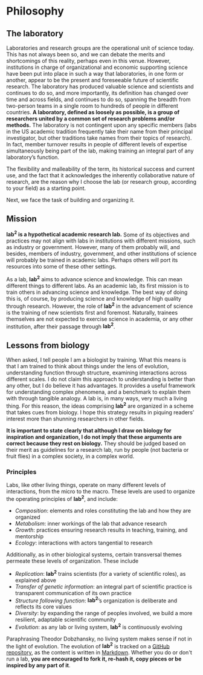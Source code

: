 # Philosophy

## The laboratory

Laboratories and research groups are the operational unit of science today. This has not always been so, and we can debate the merits and shortcomings of this reality, perhaps even in this venue. However, institutions in charge of organizational and economic supporting science have been put into place in such a way that laboratories, in one form or another, appear to be the present and foreseeable future of scientific research. The laboratory has produced valuable science and scientists and continues to do so, and more importantly, its definition has changed over time and across fields, and continues to do so, spanning the breadth from two-person teams in a single room to hundreds of people in different countries. **A laboratory, defined as loosely as possible, is a group of researchers united by a common set of research problems and/or methods.** The laboratory is not contingent upon any specific members (labs in the US academic tradition frequently take their name from their principal investigator, but other traditions take names from their topics of research). In fact, member turnover results in people of different levels of expertise simultaneously being part of the lab, making training an integral part of any laboratory’s function.

The flexibility and malleability of the term, its historical success and current use, and the fact that it acknowledges the inherently collaborative nature of research, are the reason why I choose the lab (or research group, according to your field) as a starting point. 

Next, we face the task of building and organizing it.

## Mission

**lab<sup>2</sup> is a hypothetical academic research lab.** Some of its objectives and practices may not align with labs in institutions with different missions, such as industry or government. However, many of them probably will, and besides, members of industry, government, and other institutions of science will probably be trained in academic labs. Perhaps others will port its resources into some of these other settings.

As a lab, **lab<sup>2</sup>** aims to advance science and knowledge. This can mean different things to different labs. As an academic lab, its first mission is to train others in advancing science and knowledge. The best way of doing this is, of course, by producing science and knowledge of high quality through research. However, the role of **lab<sup>2</sup>** in the advancement of science is the training of new scientists first and foremost. Naturally, trainees themselves are not expected to exercise science in academia, or any other institution, after their passage through **lab<sup>2</sup>**.

## Lessons from biology

When asked, I tell people I am a biologist by training. What this means is that I am trained to think about things under the lens of evolution, understanding function through structure, examining interactions across different scales. I do not claim this approach to understanding is better than any other, but I do believe it has advantages. It provides a useful framework for understanding complex phenomena, and a benchmark to explain them with through tangible analogy. A lab is, in many ways, very much a living thing. For this reason, the ideas comprising **lab<sup>2</sup>** are organized in a scheme that takes cues from biology. I hope this strategy results in piquing readers’ interest more than shunning researchers in other fields. 

**It is important to state clearly that although I draw on biology for inspiration and organization, I do not imply that these arguments are correct because they rest on biology.** They should be judged based on their merit as guidelines for a research lab, run by people (not bacteria or fruit flies) in a complex society, in a complex world. 

### Principles

Labs, like other living things, operate on many different levels of interactions, from the micro to the macro. These levels are used to organize the operating principles of **lab<sup>2</sup>**, and include:

- *Composition*: elements and roles constituting the lab and how they are organized
- *Metabolism*: inner workings of the lab that advance research
- *Growth*: practices ensuring research results in teaching, training, and mentorship 
- *Ecology*: interactions with actors tangential to research

Additionally, as in other biological systems, certain transversal themes permeate these levels of organization. These include 

- *Replication*: **lab<sup>2</sup>** trains scientists (for a variety of scientific roles), as explained above
- *Transfer of genetic information*: an integral part of scientific practice is transparent communication of its own practice
- *Structure following function*: **lab<sup>2</sup>**’s organization is deliberate and reflects its core values
- *Diversity*: by expanding the range of peoples involved, we build a more resilient, adaptable scientific community
- *Evolution*: as any lab or living system, **lab<sup>2</sup>** is continuously evolving

Paraphrasing Theodor Dobzhansky, no living system makes sense if not in the light of evolution. The evolution of **lab<sup>2</sup>** is tracked on a [GitHub repository](https://github.com/pablocarderam/labSquared/), as the content is written in [Markdown](https://www.markdownguide.org/). Whether you do or don't run a lab, **you are encouraged to fork it, re-hash it, copy pieces or be inspired by any part of it**.
